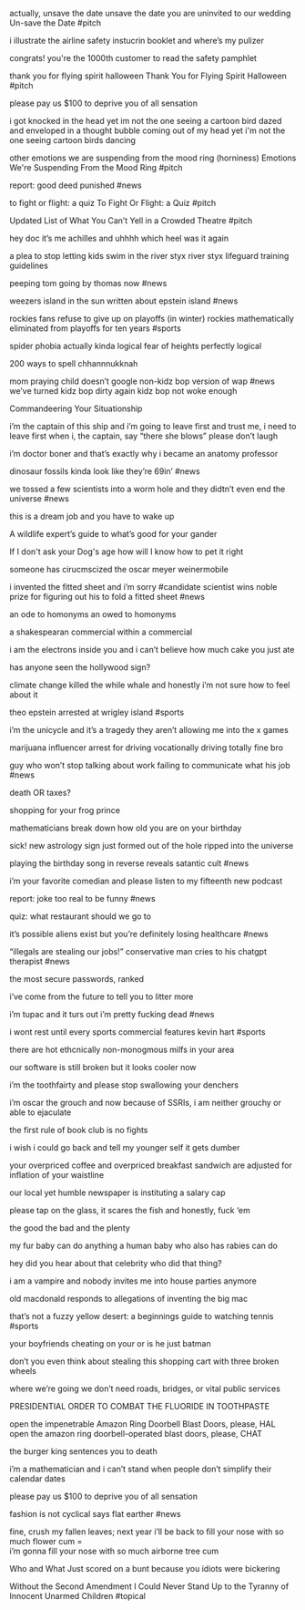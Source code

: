 
actually, unsave the date 
unsave the date
you are uninvited to our wedding
Un-save the Date #pitch

i illustrate  the airline safety instucrin booklet and where’s my pulizer

congrats! you're the 1000th customer to read the safety pamphlet

thank you for flying spirit halloween 
Thank You for Flying Spirit Halloween #pitch 

please pay us $100 to deprive you of all sensation 

i got knocked in the head  yet im not the one seeing a cartoon bird dazed and enveloped in a thought bubble coming out of my head 
yet i'm not the one seeing cartoon birds dancing

other emotions  we are suspending from the mood ring  (horniness)
Emotions We're Suspending From the Mood Ring #pitch 

report: good deed punished #news

to fight or flight: a quiz 
To Fight Or Flight: a Quiz #pitch 

Updated List of What You Can’t Yell in a Crowded Theatre  #pitch 

hey doc it’s me achilles and uhhhh which heel was it again

a plea to stop letting kids swim in the river styx 
river styx lifeguard training guidelines

peeping tom going by thomas now  #news

weezers island in the sun written about epstein island #news

rockies fans refuse to give up on playoffs (in winter)
rockies mathematically eliminated from playoffs for ten years  #sports 

spider phobia actually kinda logical 
fear of heights perfectly logical

200 ways to spell chhannnukknah 

mom praying child doesn’t google non-kidz bop version of wap #news
we’ve turned kidz bop dirty again
kidz bop not woke enough

Commandeering Your Situationship

i’m the captain of this ship and i’m going to leave first 
and trust me, i need to leave first
when i, the captain, say “there she blows” please don’t laugh

i’m doctor boner and that’s exactly why i became an anatomy professor

dinosaur fossils kinda look like they’re 69in’ #news

we tossed a few scientists into a worm hole and they didtn’t even end the universe #news

this is a dream job and you have to wake up 

A wildlife expert’s guide to what’s good for your gander 

If I don't ask your Dog's age how will I know how to pet it right

someone has cirucmscized the oscar meyer weinermobile

i invented the fitted sheet and i’m sorry #candidate
scientist wins noble prize for figuring out his to fold a fitted sheet #news 

an ode to homonyms
an owed to homonyms 

a shakespearan commercial within a commercial 

i am the electrons inside you and i can’t believe how much cake you just ate

has anyone seen the hollywood sign?

climate change killed the while whale and honestly i’m not sure how to feel about it 

theo epstein arrested at wrigley island #sports

i’m the unicycle and it’s a tragedy they aren’t allowing me into the x games

marijuana influencer arrest for driving vocationally
driving totally fine bro

guy who won’t stop talking about work failing to communicate what his job #news

death OR taxes?

shopping for your frog prince

mathematicians break down how old you are on your birthday 

sick! new astrology sign just formed out of the hole ripped into the universe 

playing the birthday song in reverse reveals satantic cult #news 

i’m your favorite comedian and please listen to my fifteenth new podcast

report: joke too real to be funny #news 

quiz: what restaurant should we go to

it’s possible aliens exist but you’re definitely losing healthcare #news

“illegals are stealing our jobs!” conservative man cries to his chatgpt therapist #news

the most secure passwords, ranked 

i’ve come from the future to tell you to litter more 

i’m tupac and it turs out i’m pretty fucking dead #news

i wont rest until every sports commercial features kevin hart #sports

there are hot ethcnically non-monogmous milfs in your area 

our software is still broken but it looks cooler now 

i’m the toothfairty and please stop swallowing your denchers 

i’m oscar the grouch and now because of SSRIs, i am neither grouchy or able to ejaculate 
  
the first rule of book club is no fights 

i wish i could go back and tell my younger self it gets dumber

your overpriced coffee and overpriced breakfast sandwich are adjusted for inflation of your waistline 

our local yet humble newspaper is instituting a salary cap

please tap on the glass, it scares the fish and honestly, fuck ‘em

the good the bad and the plenty

my fur baby can do anything
a human baby who also has rabies can do

hey did you hear about that celebrity who did that thing?

i am a vampire and nobody invites me into house parties anymore

old macdonald responds to allegations of inventing the big mac 

that’s not a fuzzy yellow desert: a beginnings guide to watching tennis #sports 

your boyfriends cheating on your or is he just batman 

don’t you even think about stealing this shopping cart with three broken wheels

where we’re going we don’t need roads, bridges, or vital public services 

PRESIDENTIAL ORDER TO COMBAT THE FLUORIDE IN TOOTHPASTE

open the impenetrable Amazon Ring Doorbell Blast Doors, please, HAL
open the amazon ring doorbell-operated blast doors, please, CHAT

the burger king sentences you to death

i’m a mathematician and i can’t stand when people don’t simplify their calendar dates

please pay us $100 to deprive you of all sensation

fashion is not cyclical says flat earther #news 

fine, crush my fallen leaves; next year i’ll be back to fill your nose with so much flower cum =  
i’m gonna fill your nose with so much airborne tree cum

Who and What Just scored on a bunt because you idiots were bickering

Without the Second Amendment I Could Never Stand Up to the Tyranny of Innocent Unarmed Children #topical